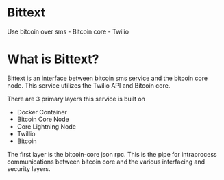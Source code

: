 # Bittext
Use bitcoin over sms - Bitcoin core - Twilio

# What is Bittext?
Bittext is an interface between bitcoin sms service and the bitcoin core node.
This service utilizes the Twilio API and Bitcoin core.

There are 3 primary layers this service is built on 
- Docker Container
- Bitcoin Core Node
- Core Lightning Node
- Twillio
- Bitcoin

The first layer is the bitcoin-core json rpc. This is the pipe for intraprocess communications
between bitcoin core and the various interfacing and security layers.
